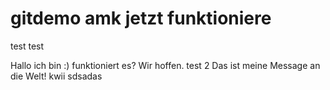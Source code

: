 # gitdemo amk jetzt funktioniere
test
test

Hallo ich bin :)
funktioniert es? Wir hoffen.
test 2
Das ist meine Message an die Welt!
kwii
sdsadas